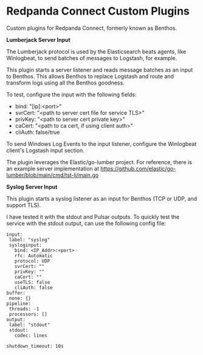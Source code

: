 # Redpanda Connect Custom Plugins
Custom plugins for Redpanda Connect, formerly known as Benthos.


**Lumberjack Server Input**

The Lumberjack protocol is used by the Elasticsearch beats agents, like Winlogbeat, to send batches of messages to Logstash, for example.

This plugin starts a server listener and reads message batches as an input to Benthos. This allows Benthos to replace Logstash and route and transform logs using all the Benthos goodness.

To test, configure the input with the following fields:
- bind: "[ip]:\<port\>"
- svrCert: "\<path to server cert file for service TLS\>"
- privKey: "\<path to server cert private key\>"
- caCert: "\<path to ca cert, if using client auth\>"
- cliAuth: false/true

To send Windows Log Events to the input listener, configure the Winlogbeat client's Logstash input section.

The plugin leverages the Elastic/go-lumber project.
For reference, there is an example server implementation at https://github.com/elastic/go-lumber/blob/main/cmd/tst-lj/main.go

  
**Syslog Server Input**

This plugin starts a syslog listener as an input for Benthos (TCP or UDP, and support TLS).

I have tested it with the stdout and Pulsar outputs. To quickly test the service with the stdout output, can use the following config file:

```
input:
 label: "syslog"
 sysloginput:
   bind: <IP_Addr>:<port>
   rfc: Automatic
   protocol: UDP
   svrCert: ""
   privKey: ""
   caCert: ""
   useTLS: false
   cliAuth: false
buffer:
 none: {}
pipeline:
 threads: -1
 processors: []
output:
 label: "stdout"
 stdout:
   codec: lines
 
shutdown_timeout: 10s
```

